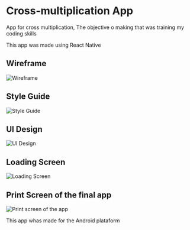 # Cross-multiplication App

App for cross multiplication, The objective o making that was training my coding skills

This app was made using React Native 

## Wireframe
![Wireframe](https://imgur.com/jkqEX2z)

## Style Guide
![Style Guide](https://imgur.com/QV1PYHy)

## UI Design
![UI Design](https://imgur.com/yO1Y9S8)

## Loading Screen
![Loading Screen](https://imgur.com/4NL4l0H)

## Print Screen of the final app
![Print screen of the app](https://i.imgur.com/CkmevwG.png)

This app whas made for the Android plataform
